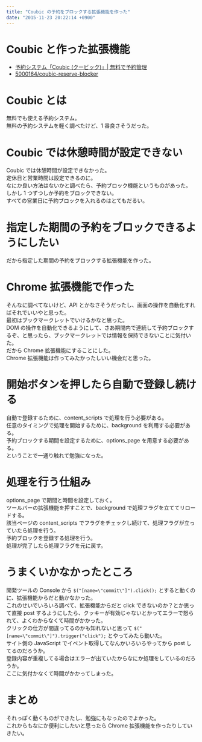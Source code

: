 ```yaml
---
title: "Coubic の予約をブロックする拡張機能を作った"
date: "2015-11-23 20:22:14 +0900"
---
```


# Coubic と作った拡張機能

- [予約システム「Coubic (クービック)」| 無料で予約管理](https://coubic.com/)
- [5000164/coubic-reserve-blocker](https://github.com/5000164/coubic-reserve-blocker)

# Coubic とは

無料でも使える予約システム。  
無料の予約システムを軽く調べたけど、1 番良さそうだった。

# Coubic では休憩時間が設定できない

Coubic では休憩時間が設定できなかった。  
定休日と営業時間は設定できるのに。  
なにか良い方法はないかと調べたら、予約ブロック機能というものがあった。  
しかし 1 つずつしか予約をブロックできない。  
すべての営業日に予約ブロックを入れるのはとてもだるい。

# 指定した期間の予約をブロックできるようにしたい

だから指定した期間の予約をブロックする拡張機能を作った。

# Chrome 拡張機能で作った

そんなに調べてないけど、API とかなさそうだったし、画面の操作を自動化すればそれでいいやと思った。  
最初はブックマークレットでいけるかなと思った。  
DOM の操作を自動化できるようにして、さあ期間内で連続して予約ブロックするぞ、と思ったら、ブックマークレットでは情報を保持できないことに気付いた。  
だから Chrome 拡張機能にすることにした。  
Chrome 拡張機能は作ってみたかったしいい機会だと思った。

# 開始ボタンを押したら自動で登録し続ける

自動で登録するために、content_scripts で処理を行う必要がある。  
任意のタイミングで処理を開始するために、background を利用する必要がある。  
予約ブロックする期間を設定するために、options_page を用意する必要がある。  
ということで一通り触れて勉強になった。

# 処理を行う仕組み

options_page で期間と時間を設定しておく。  
ツールバーの拡張機能を押すことで、background で処理フラグを立ててリロードする。  
該当ページの content_scripts でフラグをチェックし続けて、処理フラグが立っていたら処理を行う。  
予約ブロックを登録する処理を行う。  
処理が完了したら処理フラグを元に戻す。

# うまくいかなかったところ

開発ツールの Console から `$("[name=\"commit\"]").click();` とすると動くのに、拡張機能からだと動かなかった。  
これのせいでいろいろ調べて、拡張機能からだと click できないのか？とか思って直接 post するようにしたら、クッキーが有効じゃないとかってエラーで怒られて、よくわからなくて時間がかかった。  
クリックの仕方が間違ってるのかも知れないと思って `$("[name=\"commit\"]").trigger("click");` とやってみたら動いた。  
サイト側の JavaScript でイベント取得してなんかいろいろやってから post してるのだろうか。  
登録内容が重複してる場合はエラーが出ていたからなにか処理をしているのだろうか。  
ここに気付かなくて時間がかかってしまった。

# まとめ

それっぽく動くものができたし、勉強にもなったのでよかった。  
これからもなにか便利にしたいと思ったら Chrome 拡張機能を作ったりしていきたい。
